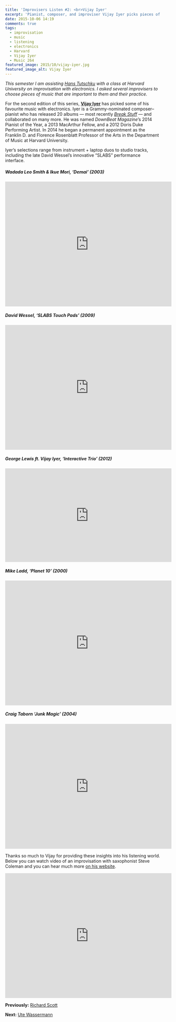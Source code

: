 ```yaml
---
title: 'Improvisers Listen #2: <br>Vijay Iyer'
excerpt: 'Pianist, composer, and improviser Vijay Iyer picks pieces of music important to his practice.'
date: 2015-10-06 14:19
comments: true
tags:
  - improvisation
  - music
  - listening
  - electronics
  - Harvard
  - Vijay Iyer
  - Music 264
featured_image: 2015/10/vijay-iyer.jpg
featured_image_alt: Vijay Iyer
---
```


_This semester I am assisting [Hans Tutschku](http://www.tutschku.com/) with a class at Harvard University on improvisation with electronics. I asked several improvisers to choose pieces of music that are important to them and their practice._

For the second edition of this series, [**Vijay Iyer**](http://vijay-iyer.com/) has picked some of his favourite music with electronics. Iyer is a Grammy-nominated composer–pianist who has released 20 albums — most recently [*Break Stuff*](http://ecmrecords.com/releases/break-stuff/) — and collaborated on many more. He was named *DownBeat Magazine*’s 2014 Pianist of the Year, a 2013 MacArthur Fellow, and a 2012 Doris Duke Performing Artist. In 2014 he began a permanent appointment as the Franklin D. and Florence Rosenblatt Professor of the Arts in the Department of Music at Harvard University.

Iyer’s selections range from instrument + laptop duos to studio tracks, including the late David Wessel’s innovative “SLABS” performance interface.

##### Wadada Leo Smith & Ikue Mori, ‘Demai’&nbsp;(2003)

<p class="embed-container"><iframe width="538" height="404" src="https://www.youtube-nocookie.com/embed/xvNK5Km94MA?showinfo=0" frameborder="0" allowfullscreen></iframe></p>

##### David Wessel, ‘SLABS Touch Pads’&nbsp;(2009)

<p class="embed-container"><iframe width="538" height="404" src="https://www.youtube-nocookie.com/embed/q_mtCZqN0Ms?showinfo=0" frameborder="0" allowfullscreen></iframe></p>

##### George Lewis ft. Vijay Iyer, ‘Interactive Trio’&nbsp;(2012)

<p class="embed-container"><iframe width="538" height="303" src="https://www.youtube-nocookie.com/embed/IBPJ2HAmsc8?start=5304&amp;showinfo=0" frameborder="0" allowfullscreen></iframe></p>

##### Mike Ladd, ‘Planet 10’&nbsp;(2000)

<p class="embed-container"><iframe width="538" height="404" src="https://www.youtube-nocookie.com/embed/R4PJcJfCEZw?showinfo=0" frameborder="0" allowfullscreen></iframe></p>

##### Craig Taborn ‘Junk Magic’&nbsp;(2004)

<p class="embed-container"><iframe width="538" height="404" src="https://www.youtube-nocookie.com/embed/TwCiIAfqBS8?showinfo=0" frameborder="0" allowfullscreen></iframe></p>

Thanks so much to Vijay for providing these insights into his listening world. Below you can watch video of an improvisation with saxophonist Steve Coleman and you can hear much more [on his website](http://vijay-iyer.com/).

<p class="embed-container"><iframe width="538" height="404" src="https://www.youtube-nocookie.com/embed/gdTpNwnr5vY?showinfo=0" frameborder="0" allowfullscreen></iframe></p>

__Previously:__ [Richard Scott][cb5b71f1]

  [cb5b71f1]: http://chrisswithinbank.net/2015/09/improvisers-listen-1-richard-scott/ "Improvisers Listen #1: Richard Scott"

__Next:__ [Ute Wassermann][73d4e142]

  [73d4e142]: http://chrisswithinbank.net/2015/10/improvisers-listen-2-ute-wassermann/ "Improvisers Listen #3: Ute Wassermann"
